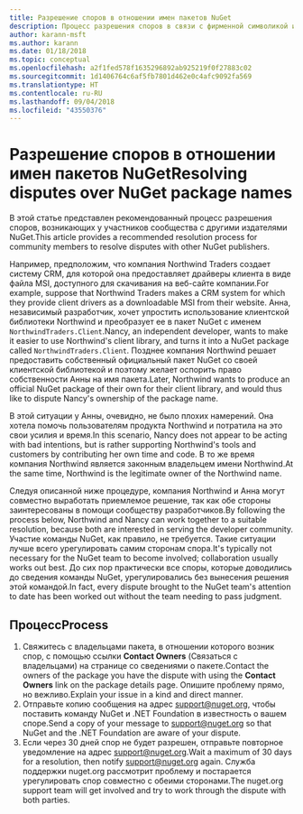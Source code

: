 ```yaml
---
title: Разрешение споров в отношении имен пакетов NuGet
description: Процесс разрешения споров в связи с фирменной символикой и товарными знаками, а также других конфликтных ситуаций между издателями пакетов NuGet.
author: karann-msft
ms.author: karann
ms.date: 01/18/2018
ms.topic: conceptual
ms.openlocfilehash: a2f1fed578f1635296892ab925219f0f27883c02
ms.sourcegitcommit: 1d1406764c6af5fb7801d462e0c4afc9092fa569
ms.translationtype: HT
ms.contentlocale: ru-RU
ms.lasthandoff: 09/04/2018
ms.locfileid: "43550376"
---
```

# <a name="resolving-disputes-over-nuget-package-names"></a><span data-ttu-id="2172b-103">Разрешение споров в отношении имен пакетов NuGet</span><span class="sxs-lookup"><span data-stu-id="2172b-103">Resolving disputes over NuGet package names</span></span>

<span data-ttu-id="2172b-104">В этой статье представлен рекомендованный процесс разрешения споров, возникающих у участников сообщества с другими издателями NuGet.</span><span class="sxs-lookup"><span data-stu-id="2172b-104">This article provides a recommended resolution process for community members to resolve disputes with other NuGet publishers.</span></span>

<span data-ttu-id="2172b-105">Например, предположим, что компания Northwind Traders создает систему CRM, для которой она предоставляет драйверы клиента в виде файла MSI, доступного для скачивания на веб-сайте компании.</span><span class="sxs-lookup"><span data-stu-id="2172b-105">For example, suppose that Northwind Traders makes a CRM system for which they provide client drivers as a downloadable MSI from their website.</span></span> <span data-ttu-id="2172b-106">Анна, независимый разработчик, хочет упростить использование клиентской библиотеки Northwind и преобразует ее в пакет NuGet с именем `NorthwindTraders.Client`.</span><span class="sxs-lookup"><span data-stu-id="2172b-106">Nancy, an independent developer, wants to make it easier to use Northwind's client library, and turns it into a NuGet package called `NorthwindTraders.Client`.</span></span> <span data-ttu-id="2172b-107">Позднее компания Northwind решает предоставить собственный официальный пакет NuGet со своей клиентской библиотекой и поэтому желает оспорить право собственности Анны на имя пакета.</span><span class="sxs-lookup"><span data-stu-id="2172b-107">Later, Northwind wants to produce an official NuGet package of their own for their client library, and would thus like to dispute Nancy's ownership of the package name.</span></span>

<span data-ttu-id="2172b-108">В этой ситуации у Анны, очевидно, не было плохих намерений. Она хотела помочь пользователям продукта Northwind и потратила на это свои усилия и время.</span><span class="sxs-lookup"><span data-stu-id="2172b-108">In this scenario, Nancy does not appear to be acting with bad intentions, but is rather supporting Northwind's tools and customers by contributing her own time and code.</span></span> <span data-ttu-id="2172b-109">В то же время компания Northwind является законным владельцем имени Northwind.</span><span class="sxs-lookup"><span data-stu-id="2172b-109">At the same time, Northwind is the legitimate owner of the Northwind name.</span></span>

<span data-ttu-id="2172b-110">Следуя описанной ниже процедуре, компания Northwind и Анна могут совместно выработать приемлемое решение, так как обе стороны заинтересованы в помощи сообществу разработчиков.</span><span class="sxs-lookup"><span data-stu-id="2172b-110">By following the process below, Northwind and Nancy can work together to a suitable resolution, because both are interested in serving the developer community.</span></span> <span data-ttu-id="2172b-111">Участие команды NuGet, как правило, не требуется. Такие ситуации лучше всего урегулировать самим сторонам спора.</span><span class="sxs-lookup"><span data-stu-id="2172b-111">It's typically not necessary for the NuGet team to become involved; collaboration usually works out best.</span></span> <span data-ttu-id="2172b-112">До сих пор практически все споры, которые доводились до сведения команды NuGet, урегулировались без вынесения решения этой командой.</span><span class="sxs-lookup"><span data-stu-id="2172b-112">In fact, every dispute brought to the NuGet team's attention to date has been worked out without the team needing to pass judgment.</span></span>

## <a name="process"></a><span data-ttu-id="2172b-113">Процесс</span><span class="sxs-lookup"><span data-stu-id="2172b-113">Process</span></span>

1. <span data-ttu-id="2172b-114">Свяжитесь с владельцами пакета, в отношении которого возник спор, с помощью ссылки **Contact Owners** (Связаться с владельцами) на странице со сведениями о пакете.</span><span class="sxs-lookup"><span data-stu-id="2172b-114">Contact the owners of the package you have the dispute with using the **Contact Owners** link on the package details page.</span></span> <span data-ttu-id="2172b-115">Опишите проблему прямо, но вежливо.</span><span class="sxs-lookup"><span data-stu-id="2172b-115">Explain your issue in a kind and direct manner.</span></span>
2. <span data-ttu-id="2172b-116">Отправьте копию сообщения на адрес [support@nuget.org](mailto:support@nuget.org), чтобы поставить команду NuGet и .NET Foundation в известность о вашем споре.</span><span class="sxs-lookup"><span data-stu-id="2172b-116">Send a copy of your message to [support@nuget.org](mailto:support@nuget.org) so that NuGet and the .NET Foundation are aware of your dispute.</span></span>
3. <span data-ttu-id="2172b-117">Если через 30 дней спор не будет разрешен, отправьте повторное уведомление на адрес [support@nuget.org](mailto:support@nuget.org).</span><span class="sxs-lookup"><span data-stu-id="2172b-117">Wait a maximum of 30 days for a resolution, then notify [support@nuget.org](mailto:support@nuget.org) again.</span></span> <span data-ttu-id="2172b-118">Служба поддержки nuget.org рассмотрит проблему и постарается урегулировать спор совместно с обеими сторонами.</span><span class="sxs-lookup"><span data-stu-id="2172b-118">The nuget.org support team will get involved and try to work through the dispute with both parties.</span></span>
